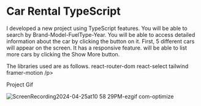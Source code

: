 <h1>Car Rental TypeScript</h1>
<p>
  I developed a new project using TypeScript features. You will be able to search by Brand-Model-FuelType-Year. You will be able to access detailed information about the car by clicking the button on it. First, 5 different cars will appear on the screen. It has a responsive feature. will be able to list more cars by clicking the Show More button.</p>
  <p>The libraries used are as follows.
    react-router-dom
    react-select
    tailwind
    framer-motion /p>

  <p>Project Gif</p>


![ScreenRecording2024-04-25at10 58 29PM-ezgif com-optimize](https://github.com/nazanyilmaz/CarRental-TypScript/assets/147782488/ce9313d2-9fbd-4d92-a941-e41181ea735e)
